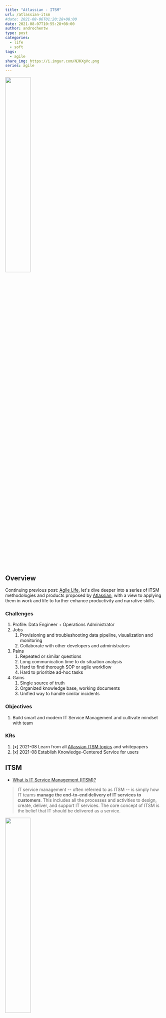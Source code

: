 ```yaml
---
title: "Atlassian - ITSM"
url: /atlassian-itsm
#date: 2021-08-06T01:20:28+08:00
date: 2021-08-07T10:55:28+08:00
author: androchentw
type: post
categories:
  - life
  - soft
tags: 
  - agile
share_img: https://i.imgur.com/NJKXgVc.png
series: agile
---
```


<img style="width:40%;" src="https://i.imgur.com/NJKXgVc.png">

## Overview

Continuing previous post: [Agile Life](https://blog.androchen.tw/2021-agile-life/), let's dive deeper into a series of ITSM methodologies and products proposed by [Atlassian](https://www.atlassian.com/itsm), with a view to applying them in work and life to further enhance productivity and narrative skills.

### Challenges

1. Profile: Data Engineer + Operations Administrator
2. Jobs
   1. Provisioning and troubleshooting data pipeline, visualization and monitoring
   2. Collaborate with other developers and administrators
3. Pains
   1. Repeated or similar questions
   2. Long communication time to do situation analysis
   3. Hard to find thorough SOP or agile workflow
   4. Hard to prioritize ad-hoc tasks
4. Gains
   1. Single source of truth
   2. Organized knowledge base, working documents
   3. Unified way to handle similar incidents

### Objectives

1. Build smart and modern IT Service Management and cultivate mindset with team

### KRs

1. [x] 2021-08 Learn from all [Atlassian ITSM topics](https://www.atlassian.com/itsm) and whitepapers
2. [x] 2021-08 Establish Knowledge-Centered Service for users

<!--more-->

## ITSM

* [What is IT Service Management (ITSM)?](https://www.atlassian.com/itsm)

> IT service management -- often referred to as ITSM -- is simply how IT teams **manage the end-to-end delivery of IT services to customers**. This includes all the processes and activities to design, create, deliver, and support IT services.
> The core concept of ITSM is the belief that IT should be delivered as a service.

<img style="width:40%;" src="https://wac-cdn.atlassian.com/dam/jcr:f313f3ad-dcae-43cd-83a3-feb8db0abaa0/IT%20teams.png?cdnVersion=1746">

### Core

1. Team First
   1. [team playbook](https://www.atlassian.com/team-playbook).
   2. Rather than answering to rules imposed by a tiered reporting structure or rigid process, IT teams can make informed decisions about things like adopting SLAs and which software to implement. Because **IT teams enable productivity and digital transformation**, strong IT teams are critical to strong organizations.
2. Then Practice
   1. Successful IT teams build their approach from frameworks like **ITIL (the Information Technology Infrastructure Library)**, but are careful to think about how to adapt processes that will resonate with their customers.
3. Finally Technology
   1. It empowers end-users and automates mundane work, so **everyone gets more time to focus on what matters most to them**.

### ITSM vs ITIL vs DevOps

<img style="width:80%;" src="https://valueinsights.ch/wp-content/uploads/2020/06/The-ITIL-4-Big-Picture_v1.0.png">

* [The ITIL 4 Big Picture](https://valueinsights.ch/the-itil-4-big-picture/)

* [淺談 ITIL 4 與服務管理實踐](https://www.gss.com.tw/blog/itil4)
  1. Four dimensions model
     1. Organizations & people
     2. Information & technology
     3. Partners & suppliers
     4. Value streams & processes
  2. SVS：Service Value System
     1. Opportunity / Demand => Value
     2. Guiding Principles
     3. Governance
     4. SVC: Service Value Chain
     5. Practices
     6. Continual Improvement
  3. SVC: Service Value Chain
     1. [Value Stream](https://www.scaledagileframework.com/value-streams/)
     2. [9 Essential Value Stream Mapping Templates to Immediately Discover Flows in Your Processes](https://creately.com/blog/examples/value-stream-mapping-templates/)

<img style="width:80%;" src="https://www.scaledagileframework.com/wp-content/uploads/2020/03/Value-Streams_F03_WEB-new.png">

* DevOps promised benefits include
  1. Increased trust
  2. Faster software releases
  3. An ability to solve critical issues quickly
  4. Better management of unplanned work.

* DevOps is much more than just automated development, and promotes the importance of collaboration and a blame-free culture.

* The importance of ITSM (Common benefits)
  * Aligning IT teams with business priorities tracked through success metrics.
  * Improving request coordination for more efficient service.
  * Promoting customer-centricity with self-service and better processes.
  * Responding more quickly to major incidents, and preventing future ones.

* ITSM Processes / Practices
  1. [Service request management](#service-request-management) is a **repeatable procedure** for handling the wide variety of customer service requests.
  2. [Knowledge management](#knowledge-management) is the process of creating, sharing, using, and **managing the knowledge** and information of an organization.
  3. IT asset management (also known as ITAM) is the process of ensuring an organization’s **assets are accounted for**, deployed, maintained, upgraded, and disposed of when the time comes.
  4. [Incident management](#incident-management) is the process to **respond to an unplanned event** or service interruption and restore the service to its operational state.
  5. [Problem management](#problem-management) is the process of **identifying and managing the causes** of incidents on an IT service.
  6. [Change management](#change-management) ensures **standard procedures are used for efficient and prompt handling of all changes** to IT infrastructure.

## Service Request Management

<img style="width:40%;" src="https://wac-cdn.atlassian.com/dam/jcr:cb4f6608-7a1f-44ce-b4bf-1afef2e614d5/service%20request%20priorities.png?cdnVersion=1746" title="Atlassian - Service Request Managament Priorities">
<br />
<img style="width:40%;" src="https://wac-cdn.atlassian.com/dam/jcr:b494279c-f2f0-42c6-b665-2bdbf435cba0/service-request-flow%20.png?cdnVersion=1746" title="Atlassian - service request fulfillment process">

* [What is a service request?](https://www.atlassian.com/itsm/service-request-management)
* [IT Metrics: 4 best practices for success](https://www.atlassian.com/itsm/service-request-management/it-metrics-and-reporting)
* [How to run IT support the DevOps way](https://www.atlassian.com/itsm/service-request-management/how-to-run-it-support-devops-way)

* smart support workflow
  * [Are your support services as SMART as they could be?](https://blogs.servicenow.com/2019/smart-support-services.html)
  * [Create a Help Desk Workflow Streamline Your Support Process](https://www.happyfox.com/help-desk-work-flow/)
* [Opsgenie](https://www.atlassian.com/software/opsgenie)

## Knowledge Management

<img style="width:40%;" src="https://wac-cdn.atlassian.com/dam/jcr:942dab82-b26c-440b-bd58-f0dfb3355168/Knowledge%20management%20cycle.png?cdnVersion=1738" title="Atlassian - Knowledge Management">
<br />
<img style="width:40%;" src="https://wac-cdn.atlassian.com/dam/jcr:39e1e686-ab57-42d3-ada9-cfeb117607d9/Knowledge%20base%20ways.png?cdnVersion=1735" title="Atlassian - KM Benefit">

* [Best Practices](https://www.atlassian.com/itsm/knowledge-management)
  1. Aggregate your team’s knowledge in a single repository or system.
  2. Increase **transparency** with open and shared information.
  3. **Make work visible** with a [project poster](https://www.atlassian.com/team-playbook/plays/project-poster).
  4. Focus on **brief** articles or answers.

* [Benefits of a knowledge base](https://www.atlassian.com/itsm/knowledge-management/what-is-a-knowledge-base)
  1. More consistent service.
  2. Higher resolution rates at first contact.
  3. Lower training costs.

### KCS - Knowledge-Centered Service

<img style="width:80%;" src="https://raw.githubusercontent.com/androchentw/diagrams-res/main/blog/2021-08-07%20KCS%20UML.svg" title="KCS Flowchart">

* [What is knowledge-centered service (KCS)?](https://www.atlassian.com/itsm/knowledge-management/kcs)
* Benefits
  1. Numbers
     1. 30 – 50% increase in first-contact resolution
     2. 70% faster time-to-proficiency for new analysts  
     3. 20 – 40% improvement in employee satisfaction
     4. 10% fewer reported issues/support requests
     5. 50 – 60% of KCS adopters also improved time to resolution
  2. Less problem-solving from scratch frees up time
  3. More consistent customer experiences mean happier stakeholders
  4. KCS creates continuous improvement
  5. Good documentation enables true self-service
* Challenges
  1. Teams often experience cultural challenges that make it hard to shift out of [what expert David Kay calls](https://www.dbkay.com/culture/what-does-a-bad-knowledge-sharing-culture-look-like-2) “an obsession with the urgent and tactical.”
  2. IT managers get too busy fighting fires using current processes (ineffective as they may be) to focus on doing something more strategic.
* How does KCS work?
  1. Capture knowledge
  2. Structure knowledge
  3. Reuse knowledge
  4. Improve knowledge
  5. Use knowledge to see the big picture
* [KCS v6](https://www.serviceinnovation.org/faq-about-kcs/)

### Tips

* [Team Playbook](https://www.atlassian.com/team-playbook)
  * [Elevator Pitch](https://blog.androchen.tw/elevator-pitch/)
  * [OKRs](https://www.atlassian.com/team-playbook/plays/okrs)
  * [Prioritize, as a team](https://www.atlassian.com/team-playbook/plays/prioritize-tasks-how-to)
  * [Roles and Responsibilities](https://www.atlassian.com/team-playbook/plays/roles-and-responsibilities)
  * [Retrospective](https://www.atlassian.com/team-playbook/plays/retrospective)
  * [Learning Circle](https://www.atlassian.com/team-playbook/plays/learning-circle)
* [5 tips](https://www.atlassian.com/blog/archives/5_tips_for_building_a_knowledge_base_with_confluence)

## Incident Management

* [What is incident management?](https://www.atlassian.com/itsm/incident-management)

## Problem Managment

* [What is problem management?](https://www.atlassian.com/itsm/problem-management)

## Change Management

* [The evolution of IT change management](https://www.atlassian.com/itsm/change-management)

## ITIL

* [A guide to ITIL and its place in modern ITSM](https://www.atlassian.com/itsm/itil)

## Murmur

* 2021-08-07 knowing is one thing, doing is another. Recently I just realize deeply how important these precise definition is, as I'm working on advocating these "well-known" knowledge and really implements these concepts into my work and team collaboration.
